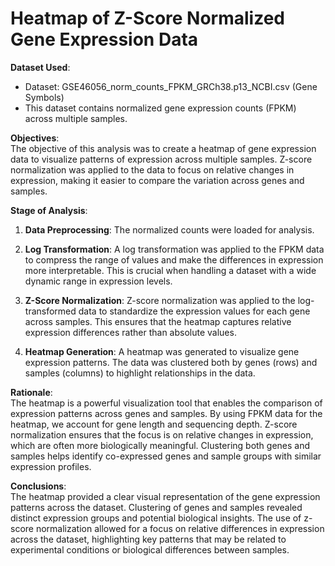 # Heatmap of Z-Score Normalized Gene Expression Data

**Dataset Used**:  
- Dataset: GSE46056_norm_counts_FPKM_GRCh38.p13_NCBI.csv (Gene Symbols)  
- This dataset contains normalized gene expression counts (FPKM) across multiple samples. 

**Objectives**:  
The objective of this analysis was to create a heatmap of gene expression data to visualize patterns of expression across multiple samples. Z-score normalization was applied to the data to focus on relative changes in expression, making it easier to compare the variation across genes and samples.

**Stage of Analysis**:  
1. **Data Preprocessing**: The normalized counts were loaded for analysis.

2. **Log Transformation**: A log transformation was applied to the FPKM data to compress the range of values and make the differences in expression more interpretable. This is crucial when handling a dataset with a wide dynamic range in expression levels.

3. **Z-Score Normalization**: Z-score normalization was applied to the log-transformed data to standardize the expression values for each gene across samples. This ensures that the heatmap captures relative expression differences rather than absolute values.

4. **Heatmap Generation**: A heatmap was generated to visualize gene expression patterns. The data was clustered both by genes (rows) and samples (columns) to highlight relationships in the data.

**Rationale**:  
The heatmap is a powerful visualization tool that enables the comparison of expression patterns across genes and samples. By using FPKM data for the heatmap, we account for gene length and sequencing depth. Z-score normalization ensures that the focus is on relative changes in expression, which are often more biologically meaningful. Clustering both genes and samples helps identify co-expressed genes and sample groups with similar expression profiles.

**Conclusions**:  
The heatmap provided a clear visual representation of the gene expression patterns across the dataset. Clustering of genes and samples revealed distinct expression groups and potential biological insights. The use of z-score normalization allowed for a focus on relative differences in expression across the dataset, highlighting key patterns that may be related to experimental conditions or biological differences between samples.
